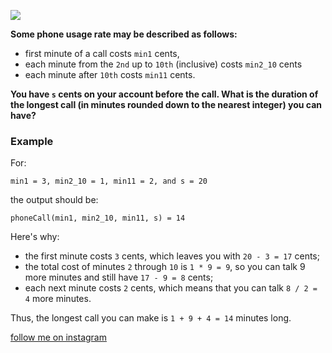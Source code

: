 <a href="https://www.instagram.com/9_Tay"><img src="https://img.shields.io/badge/instagram-%23E4415F?style=flat&logo=instagram&logoColor=white"/></a>

**Some phone usage rate may be described as follows:**

* first minute of a call costs `min1` cents,
* each minute from the `2nd` up to `10th` (inclusive) costs `min2_10` cents
* each minute after `10th` costs `min11` cents.

**You have `s` cents on your account before the call. What is the duration of the longest call (in minutes rounded down to the nearest integer) you can have?**

### Example

For:

```
min1 = 3, min2_10 = 1, min11 = 2, and s = 20
```

the output should be:

```
phoneCall(min1, min2_10, min11, s) = 14
```
Here's why:

* the first minute costs `3` cents, which leaves you with `20 - 3 = 17` cents;
* the total cost of minutes `2` through `10` is `1 * 9 = 9`, so you can talk 9 more minutes and still have `17 - 9 = 8` cents;
* each next minute costs `2` cents, which means that you can talk `8 / 2 = 4` more minutes.

Thus, the longest call you can make is `1 + 9 + 4 = 14` minutes long.

[follow me on instagram](https://www.instagram.com/9_tay)